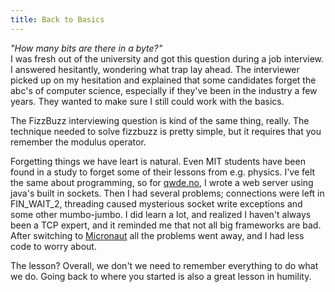 ```yaml
---
title: Back to Basics 
---
```

_"How many bits are there in a byte?"_  
I was fresh out of the university and got this question during a job interview. I answered hesitantly, wondering what trap lay ahead. The interviewer picked up on my hesitation and explained that some candidates forget the abc's of computer science, especially if
they've been in the industry a few years. They wanted to make sure I still could work with the basics. 

The FizzBuzz interviewing question is kind of the same thing, really. The technique needed to solve fizzbuzz is pretty simple, but it requires that you remember the modulus operator.

Forgetting things we have leart is natural. Even MIT students have been found in a study to forget some of their lessons from e.g. physics. 
I've felt the same about programming, so for <a href="https://github.com/kwrl/qwde/">qwde.no</a>, I wrote a web server using java's built in sockets. Then I had several problems; connections were left in FIN_WAIT_2, threading caused mysterious socket write exceptions and some other mumbo-jumbo. I did learn a lot, and realized I haven't always been a TCP expert, and it reminded me that not all big frameworks are bad. After switching to <a href="https://micronaut.io/">Micronaut</a> all the problems went away, and I had less code to worry about.

The lesson? Overall, we don't we need to remember everything to do what we do. Going back to where you started is also a great lesson in humility.
